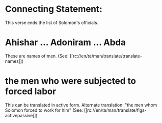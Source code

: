 # Connecting Statement:

This verse ends the list of Solomon's officials.

# Ahishar ... Adoniram ... Abda

These are names of men. (See: [[rc://en/ta/man/translate/translate-names]])

# the men who were subjected to forced labor

This can be translated in active form. Alternate translation: "the men whom Solomon forced to work for him" (See: [[rc://en/ta/man/translate/figs-activepassive]])